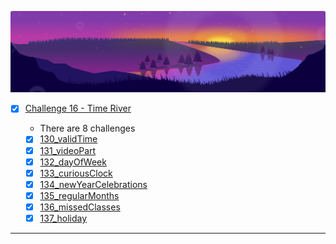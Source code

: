 ![arcade-core-16-time-river](arcade-core-16-time-river.png)

- [x] [Challenge 16 - Time River]()

  - There are 8 challenges
  - [x] [130_validTime]()
  - [x] [131_videoPart]()
  - [x] [132_dayOfWeek]()
  - [x] [133_curiousClock]()
  - [x] [134_newYearCelebrations]()
  - [x] [135_regularMonths]()
  - [x] [136_missedClasses]()
  - [x] [137_holiday]()

-------------




